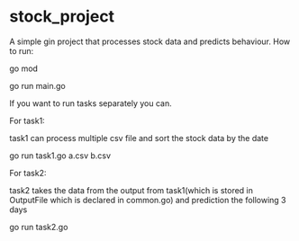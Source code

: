 # stock_project
 A simple gin project that processes stock data and predicts behaviour.
How to run:

go mod 

go run main.go

If you want to run tasks separately you can.

For task1:

task1 can process multiple csv file and sort the stock data by the date

go run task1.go a.csv b.csv

For task2:

task2 takes the data from the output from task1(which is stored in OutputFile which is declared in common.go) and prediction the following 3 days

go run task2.go

